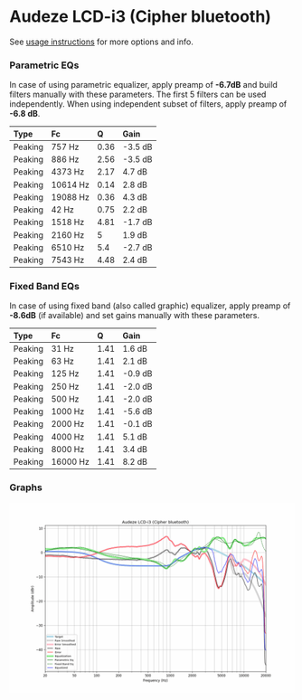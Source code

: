 # Audeze LCD-i3 (Cipher bluetooth)
See [usage instructions](https://github.com/jaakkopasanen/AutoEq#usage) for more options and info.

### Parametric EQs
In case of using parametric equalizer, apply preamp of **-6.7dB** and build filters manually
with these parameters. The first 5 filters can be used independently.
When using independent subset of filters, apply preamp of **-6.8 dB**.

| Type    | Fc       |    Q | Gain    |
|:--------|:---------|:-----|:--------|
| Peaking | 757 Hz   | 0.36 | -3.5 dB |
| Peaking | 886 Hz   | 2.56 | -3.5 dB |
| Peaking | 4373 Hz  | 2.17 | 4.7 dB  |
| Peaking | 10614 Hz | 0.14 | 2.8 dB  |
| Peaking | 19088 Hz | 0.36 | 4.3 dB  |
| Peaking | 42 Hz    | 0.75 | 2.2 dB  |
| Peaking | 1518 Hz  | 4.81 | -1.7 dB |
| Peaking | 2160 Hz  | 5    | 1.9 dB  |
| Peaking | 6510 Hz  | 5.4  | -2.7 dB |
| Peaking | 7543 Hz  | 4.48 | 2.4 dB  |

### Fixed Band EQs
In case of using fixed band (also called graphic) equalizer, apply preamp of **-8.6dB**
(if available) and set gains manually with these parameters.

| Type    | Fc       |    Q | Gain    |
|:--------|:---------|:-----|:--------|
| Peaking | 31 Hz    | 1.41 | 1.6 dB  |
| Peaking | 63 Hz    | 1.41 | 2.1 dB  |
| Peaking | 125 Hz   | 1.41 | -0.9 dB |
| Peaking | 250 Hz   | 1.41 | -2.0 dB |
| Peaking | 500 Hz   | 1.41 | -2.0 dB |
| Peaking | 1000 Hz  | 1.41 | -5.6 dB |
| Peaking | 2000 Hz  | 1.41 | -0.1 dB |
| Peaking | 4000 Hz  | 1.41 | 5.1 dB  |
| Peaking | 8000 Hz  | 1.41 | 3.4 dB  |
| Peaking | 16000 Hz | 1.41 | 8.2 dB  |

### Graphs
![](./Audeze%20LCD-i3%20(Cipher%20bluetooth).png)